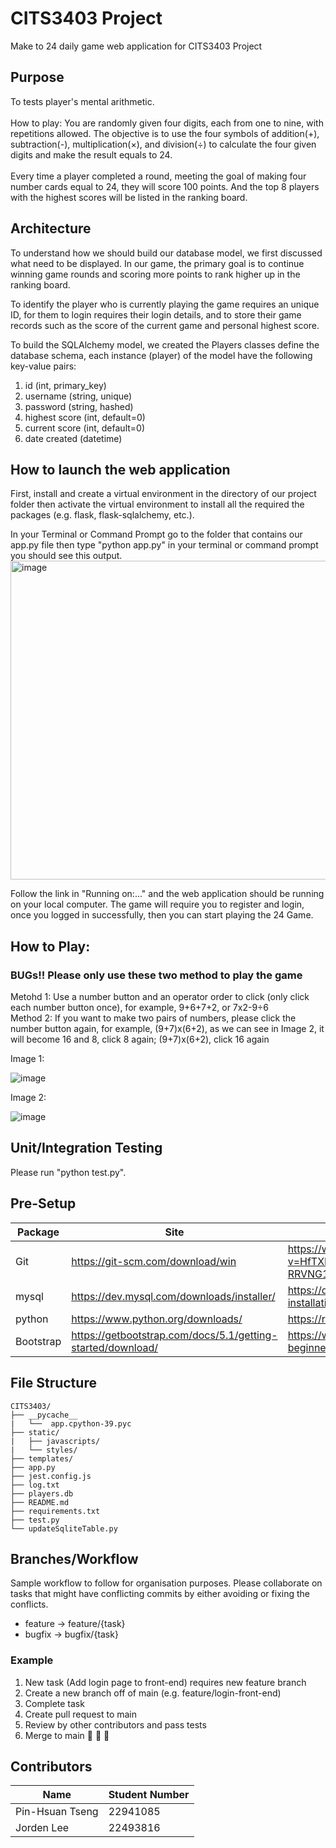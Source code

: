 # CITS3403 Project
Make to 24 daily game web application for CITS3403 Project

## Purpose
To tests player's mental arithmetic.<br><br>
How to play:
You are randomly given four digits, each from one to nine, with repetitions allowed.
The objective is to use the four symbols of addition(+), subtraction(-), multiplication(×), and division(÷) to calculate the four given digits and make the result equals to 24.<br><br>
Every time a player completed a round, meeting the goal of making four number cards equal to 24, they will score 100 points. And the top 8 players with the highest scores will be listed in the ranking board. 

## Architecture
To understand how we should build our database model, we first discussed what need to be displayed. In our game, the primary goal is to continue winning game rounds and scoring more points to rank higher up in the ranking board.<br>

To identify the player who is currently playing the game requires an unique ID, for them to login requires their login details, and to store their game records such as the score of the current game and personal highest score.<br>

To build the SQLAlchemy model, we created the Players classes define the database schema, each instance (player) of the model have the following key-value pairs:
1. id (int, primary_key)
2. username (string, unique)
3. password (string, hashed)
4. highest score (int, default=0)
5. current score (int, default=0)
6. date created (datetime)


## How to launch the web application
First, install and create a virtual environment in the directory of our project folder then activate the virtual environment to install all the required the packages (e.g. flask, flask-sqlalchemy, etc.).

In your Terminal or Command Prompt go to the folder that contains our app.py file then type "python app.py" in your terminal or command prompt you should see this output.<br>
<img width="510" alt="image" src="https://user-images.githubusercontent.com/102458345/170899850-f2677796-9740-4fcc-ad49-cb3fec724234.png">

Follow the link in "Running on:..." and the web application should be running on your local computer. The game will require you to register and login, once you logged in successfully, then you can start playing the 24 Game.

## How to Play:
### BUGs!! Please only use these two method to play the game
Metohd 1: Use a number button and an operator order to click (only click each number button once), for example, 9+6+7+2, or 7x2-9÷6<br>
Method 2: If you want to make two pairs of numbers, please click the number button again, for example, (9+7)x(6+2), as we can see in Image 2, it will become 16 and 8, click 8 again; (9+7)x(6+2), click 16 again

Image 1:

![image](https://user-images.githubusercontent.com/88468270/170912438-843cf230-dd7f-49a6-9cec-10f66cce7ec5.png)

Image 2:

![image](https://user-images.githubusercontent.com/88468270/170912483-47cd10ed-b211-49e2-ab49-8995c509b523.png)





## Unit/Integration Testing
Please run "python test.py".

## Pre-Setup
| Package | Site | Guide |
| ----------- | ----------- | ----------- |
| Git | https://git-scm.com/download/win | https://www.youtube.com/watch?v=HfTXHrWMGVY&list=PLZlA0Gpn_vH9xx-RRVNG187ETT2ekWFsq&index=2 |
| mysql | https://dev.mysql.com/downloads/installer/ | https://dev.mysql.com/doc/mysql-installation-excerpt/5.7/en/ |
| python | https://www.python.org/downloads/ | https://realpython.com/installing-python/ |
| Bootstrap | https://getbootstrap.com/docs/5.1/getting-started/download/ | https://www.makeuseof.com/bootstrap-beginners-guide/ |\

## File Structure
```
CITS3403/
├── __pycache__
|   └──  app.cpython-39.pyc
├── static/
|   ├── javascripts/
|   └── styles/
├── templates/
├── app.py
├── jest.config.js
├── log.txt
├── players.db
├── README.md
├── requirements.txt
├── test.py
└── updateSqliteTable.py
```

## Branches/Workflow
Sample workflow to follow for organisation purposes. Please collaborate on tasks that might have conflicting commits by either avoiding or fixing the conflicts.
- feature -> feature/{task}
- bugfix -> bugfix/{task}
  
### Example

1. New task (Add login page to front-end) requires new feature branch
2. Create a new branch off of main (e.g. feature/login-front-end)
3. Complete task
4. Create pull request to main
5. Review by other contributors and pass tests
6. Merge to main 🎉 🎉 🎉

## Contributors

| Name             | Student Number |
| ---------------- | -------------- |
| Pin-Hsuan Tseng  | 22941085       |
| Jorden Lee       | 22493816       |
